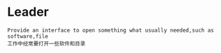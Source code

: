 # Leader
    Provide an interface to open something what usually needed,such as software,file 
    工作中经常要打开一些软件和目录
